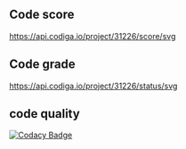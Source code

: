 ## Code score
https://api.codiga.io/project/31226/score/svg

## Code grade
https://api.codiga.io/project/31226/status/svg

## code quality

[![Codacy Badge](https://app.codacy.com/project/badge/Grade/13f7e298c4834940b95949e267ddfaa1)](https://www.codacy.com/gh/vinayaksinghmokhashi/M1_PathFinding_Utility/dashboard?utm_source=github.com&amp;utm_medium=referral&amp;utm_content=vinayaksinghmokhashi/M1_PathFinding_Utility&amp;utm_campaign=Badge_Grade)
